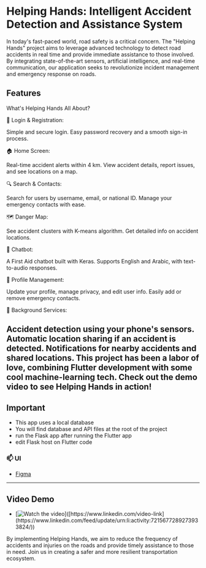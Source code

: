 # Helping Hands: Intelligent Accident Detection and Assistance System

In today's fast-paced world, road safety is a critical concern. The "Helping Hands" project aims to leverage advanced technology to detect road accidents in real time and provide immediate assistance to those involved. By integrating state-of-the-art sensors, artificial intelligence, and real-time communication, our application seeks to revolutionize incident management and emergency response on roads.

## Features

What's Helping Hands All About?

🔑 Login & Registration:

Simple and secure login.
Easy password recovery and a smooth sign-in process.

🏠 Home Screen:

Real-time accident alerts within 4 km.
View accident details, report issues, and see locations on a map.

🔍 Search & Contacts:

Search for users by username, email, or national ID.
Manage your emergency contacts with ease.

🗺️ Danger Map:

See accident clusters with K-means algorithm.
Get detailed info on accident locations.

🤖 Chatbot:

A First Aid chatbot built with Keras.
Supports English and Arabic, with text-to-audio responses.

👤 Profile Management:

Update your profile, manage privacy, and edit user info.
Easily add or remove emergency contacts.

🔔 Background Services:

Accident detection using your phone's sensors.
Automatic location sharing if an accident is detected.
Notifications for nearby accidents and shared locations.
This project has been a labor of love, combining Flutter development with some cool machine-learning tech. Check out the demo video to see Helping Hands in action!
---

## Important
- This app uses a local database
- You will find database and API files at the root of the project
- run the Flask app after running the Flutter app
- edit Flask host on Flutter code

### 📫 UI
- [Figma](https://www.figma.com/design/vFSBU5F8oW7GcIqr0Ulp2f/Halping-Hands-(Copy)?t=olHhby8Nys9tqpCE-1)
---

## Video Demo
- [![Watch the video]([https://github.com/yourusername/yourrepo/blob/main/assets/video-thumbnail.png](https://github.com/FadyElze3iky/HelpinHands/blob/main/assets/images/HW.png?raw=true))]([https://www.linkedin.com/video-link](https://www.linkedin.com/feed/update/urn:li:activity:7215677289273933824/))

By implementing Helping Hands, we aim to reduce the frequency of accidents and injuries on the roads and provide timely assistance to those in need. Join us in creating a safer and more resilient transportation ecosystem.

